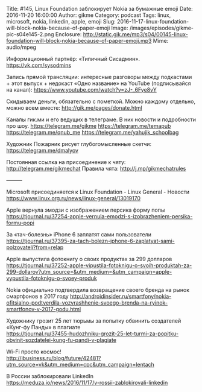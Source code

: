 Title: #145, Linux Foundation заблокирует Nokia за бумажные emoji
Date: 2016-11-20 16:00:00
Author: gikme
Category: podcast
Tags: linux, microsoft, nokia, linkedin, apple, emoji
Slug: 2016-11-17-linux-foundation-will-block-nokia-because-of-paper-emoji
Image: /images/episodes/gikme-pic-s04e145-2.png
Enclosure: http://static.gik.me/mp3/s04/00145-linux-foundation-will-block-nokia-because-of-paper-emoji.mp3
Mime: audio/mpeg


Информационный партнёр:
«Типичный Сисадмин».
<https://vk.com/sysodmins>

Запись прямой трансляции: интересные разговоры между подкастами + этот выпуск + недокаст «Одно название» на YouTube (подписывайся на канал):
<https://www.youtube.com/watch?v=zJ-_6Fye8vY>

Скидываем деньги, обязательно с пометкой.
Можно каждому отдельно, можно всем вместе:
<http://gik.me/pages/donate.html>

Каналы гик.ми и его ведущих в телеграме. В них новости и подробности про шоу.
<https://telegram.me/gikme>
<https://telegram.me/temapub>
<https://telegram.me/qnub_me>
<https://telegram.me/yahujik_schoolbag>

Художник Пожарник рисует глубогомысленные скетчи:
<https://telegram.me/dmalyov>

Постоянная ссылка на присоединение к чяту: <http://telegram.me/gikmechat>
Правила чята: <http://j.mp/gikmechatrules>

———

Microsoft присоединяется к Linux Foundation - Linux General - Новости  
<https://www.linux.org.ru/news/linux-general/13019170>

Apple вернула эмодзи с изображением персика форму попы  
<https://tjournal.ru/37254-apple-vernula-emodzi-s-izobrazheniem-persika-formu-popi>

За «тач-болезнь» iPhone 6 заплатят сами пользователи  
<https://tjournal.ru/37395-za-tach-bolezn-iphone-6-zaplatyat-sami-polzovateli?from=relap>

Apple выпустила фотокнигу о своих продуктах за 299 долларов  
<https://tjournal.ru/37252-apple-vipustila-fotoknigu-o-svoih-produktah-za-299-dollarov?utm_source=&utm_medium=&utm_campaign=apple-vypustila-fotoknigu-o-svoey-produk>

Nokia официально подтвердила возвращение своего бренда на рынок смартфонов в 2017 году 
<http://androidinsider.ru/smartfony/nokia-ofitsialno-podtverdila-vozvrashhenie-svoego-brenda-na-ryinok-smartfonov-v-2017-godu.html>

Художнику грозит 25 лет тюрьмы за попытку обвинить создателей «Кунг-фу Панды» в плагиате  
<https://tjournal.ru/37455-hudozhniku-grozit-25-let-turmi-za-popitku-obvinit-sozdatelei-kung-fu-pandi-v-plagiate>

Wi-Fi просто космос!  
<http://ibusiness.ru/blog/future/42481?utm_source=vk&utm_medium=cpc&utm_campaign=lentach>

В России заблокировали LinkedIn  
<https://meduza.io/news/2016/11/17/v-rossii-zablokirovali-linkedin>
